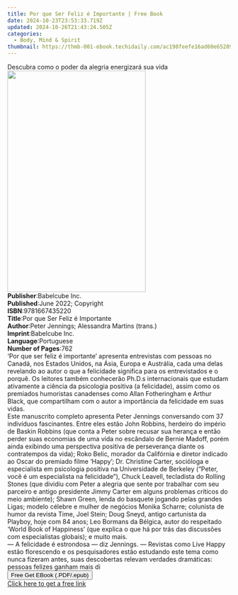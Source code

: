 ```yaml
---
title: Por que Ser Feliz é Importante | Free Book
date: 2024-10-23T23:53:33.719Z
updated: 2024-10-26T21:43:24.505Z
categories:
  - Body, Mind & Spirit
thumbnail: https://thmb-001-ebook.techidaily.com/ac198feefe16ad60e65289dfc53764d37c3ba82b36a63c449614b761db9e9ab5.jpg
---
```

<main id="book-container">
  <div class="flex flex-col">
    <div class="book-brief flex-1 py-6 px-4 sm:p-6 md:py-10 md:px-8">
      <!-- brief-->
      <div class="book-brief-main">
        Descubra como o poder da alegria energizará sua vida
      </div>
    </div>
    <div
      class="book-meta-info flex-1 grid gap-4 col-start-1 col-end-3 row-start-1 sm:mb-6 sm:grid-cols-4 lg:gap-6 lg:col-start-2 lg:row-end-6 lg:row-span-6 lg:mb-0"
    >
      <div
        class="book-meta-info-left place-content-center mt-4 p-4 text-sm leading-6 col-start-2 col-span-2 dark:text-slate-400"
      >
        <img
          class="w-full h-500 object-cover rounded-lg sm:h-255 sm:col-span-2 lg:col-span-full"
          src="https://img-001-ebook.techidaily.com/cbf6e570dac80bd73b30dd6ad0c7f8425d4c894e8f7968e328067fdefd8b677b.jpg"
          alt=""
          width="312"
          height="500"
        />
      </div>
      <div
        class="book-meta-info-right mt-2 col-start-1 row-start-2 col-span-3 self-center"
      >
        <!-- meta data  -->
        <div class="flex flex-col px-4 md:px-8">
          <div class="flex-1">
            <strong>Publisher</strong>:<span class="px-2">Babelcube Inc.</span>
          </div>
          <div class="flex-1">
            <strong>Published</strong>:<span class="px-2"
              >June 2022; Copyright</span
            >
          </div>
          <div class="flex-1">
            <strong>ISBN</strong>:<span class="px-2">9781667435220</span>
          </div>
          <div class="flex-1">
            <strong>Title</strong>:<span class="px-2"
              >Por que Ser Feliz é Importante</span
            >
          </div>
          <div class="flex-1">
            <strong>Author</strong>:<span class="px-2"
              >Peter Jennings; Alessandra Martins (trans.)</span
            >
          </div>
          <div class="flex-1">
            <strong>Imprint</strong>:<span class="px-2">Babelcube Inc.</span>
          </div>
          <div class="flex-1">
            <strong>Language</strong>:<span class="px-2">Portuguese</span>
          </div>
          <div class="flex-1">
            <strong>Number of Pages</strong>:<span class="px-2">762</span>
          </div>
        </div>
      </div>
    </div>
    <div class="book-description flex-1 py-6 px-4 sm:p-6 md:py-10 md:px-8">
      <div class="book-description-main">
        <div accordion-content="" id="description">
          ‘Por que ser feliz é importante’ apresenta entrevistas com pessoas no
          Canadá, nos Estados Unidos, na Ásia, Europa e Austrália, cada uma
          delas revelando ao autor o que a felicidade significa para os
          entrevistados e o porquê. Os leitores também conhecerão Ph.D.s
          internacionais que estudam ativamente a ciência da psicologia positiva
          (a felicidade), assim como os premiados humoristas canadenses como
          Allan Fotheringham e Arthur Black, que compartilham com o autor a
          importância da felicidade em suas vidas.<br />Este manuscrito completo
          apresenta Peter Jennings conversando com 37 indivíduos fascinantes.
          Entre eles estão John Robbins, herdeiro do império de Baskin Robbins
          (que conta a Peter sobre recusar sua herança e então perder suas
          economias de uma vida no escândalo de Bernie Madoff, porém ainda
          exibindo uma perspectiva positiva de perseverança diante os
          contratempos da vida); Roko Belic, morador da Califórnia e diretor
          indicado ao Oscar do premiado filme ‘Happy’; Dr. Christine Carter,
          socióloga e especialista em psicologia positiva na Universidade de
          Berkeley (“Peter, você é um especialista na felicidade”), Chuck
          Leavell, tecladista do Rolling Stones (que dividiu com Peter a alegria
          que sente por trabalhar com seu parceiro e antigo presidente Jimmy
          Carter em alguns problemas críticos do meio ambiente); Shawn Green,
          lenda do basquete jogando pelas grandes Ligas; modelo célebre e mulher
          de negócios Monika Scharre; colunista de humor da revista Time, Joel
          Stein; Doug Sneyd, antigo cartunista da Playboy, hoje com 84 anos; Leo
          Bormans da Bélgica, autor do respeitado ‘World Book of Happiness’ (que
          explica o que há por trás das discussões com especialistas globais); e
          muito mais.<br />— A felicidade é estrondosa — diz Jennings. —
          Revistas como Live Happy estão florescendo e os pesquisadores estão
          estudando este tema como nunca fizeram antes, suas descobertas relevam
          verdades dramáticas: pessoas felizes ganham mais di
        </div>
        <div class="accordion-fader"></div>
      </div>
    </div>
    <div class="book-excerpts flex-1 py-6 px-4 sm:p-6 md:py-10 md:px-8"></div>
    <div
      class="book-about-author flex-1 py-6 px-4 sm:p-6 md:py-10 md:px-8"
    ></div>
    <div class="book-free-get flex-1 py-6 px-4 sm:p-6 md:py-10 md:px-8">
      <button
        id="btn-free-get"
        class="bg-blue-500 hover:bg-blue-700 text-white font-bold py-2 px-4 rounded"
      >
        Free Get EBook (.PDF/.epub)
      </button>
      <div id="countdown-display" class="px-2 text-lg mt-2"></div>
      <a
        id="free-link"
        class="hidden bg-blue-500 hover:bg-blue-700 text-white font-bold py-2 px-4 rounded"
        href="https://www.ebooks.com/en-us/book/210663898/por-que-ser-feliz-importante/peter-jennings/"
        target="_blank"
        >Click here to get a free link</a
      >
    </div>
    <script>
      let countdownTime = 0;
      let countdownInterval = null;
      document
        .getElementById('btn-free-get')
        .addEventListener('click', startCountdown);
      function startCountdown() {
        countdownTime = new Date().getTime() + 60000 * 3;
        countdownInterval = setInterval(updateCountdown, 1000);
        document.getElementById('btn-free-get').disabled = true;
        document
          .getElementById('btn-free-get')
          .classList.add('bg-gray-500', 'cursor-not-allowed');
      }
      function updateCountdown() {
        let currentTime = new Date().getTime();
        let timeLeft = countdownTime - currentTime;
        let secondsLeft = Math.floor(timeLeft / 1000);
        document.getElementById('countdown-display').innerHTML =
          `Remaining time: ${secondsLeft} seconds.`;
        if (secondsLeft <= 0) {
          clearInterval(countdownInterval);
          document.getElementById('btn-free-get').classList.add('hidden');
          document.getElementById('free-link').classList.remove('hidden');
          document.getElementById('countdown-display').innerHTML = '';
        }
      }
    </script>
  </div>
</main>

<ins class="adsbygoogle"
      style="display:block"
      data-ad-client="ca-pub-7571918770474297"
      data-ad-slot="8358498916"
      data-ad-format="auto"
      data-full-width-responsive="true"></ins>
    